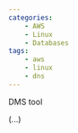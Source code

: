```yaml
---
categories:
    - AWS
    - Linux
    - Databases
tags:
    - aws
    - linux
    - dns
---
```


DMS tool

(...)

